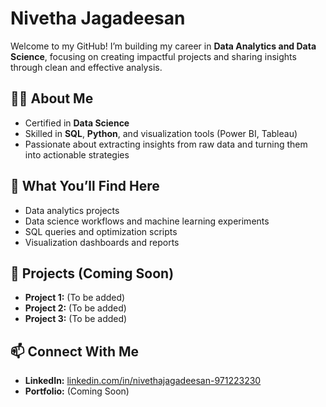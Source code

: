 # Nivetha Jagadeesan

Welcome to my GitHub! I’m building my career in **Data Analytics and Data Science**, focusing on creating impactful projects and sharing insights through clean and effective analysis.

## 👩‍💻 About Me
- Certified in **Data Science**
- Skilled in **SQL**, **Python**, and visualization tools (Power BI, Tableau)
- Passionate about extracting insights from raw data and turning them into actionable strategies

## 📂 What You’ll Find Here
- Data analytics projects
- Data science workflows and machine learning experiments
- SQL queries and optimization scripts
- Visualization dashboards and reports

## 🚀 Projects (Coming Soon)
- **Project 1:** (To be added)
- **Project 2:** (To be added)
- **Project 3:** (To be added)

## 📫 Connect With Me
- **LinkedIn:** [linkedin.com/in/nivethajagadeesan-971223230](https://www.linkedin.com/in/nivethajagadeesan-971223230)
- **Portfolio:** (Coming Soon)
